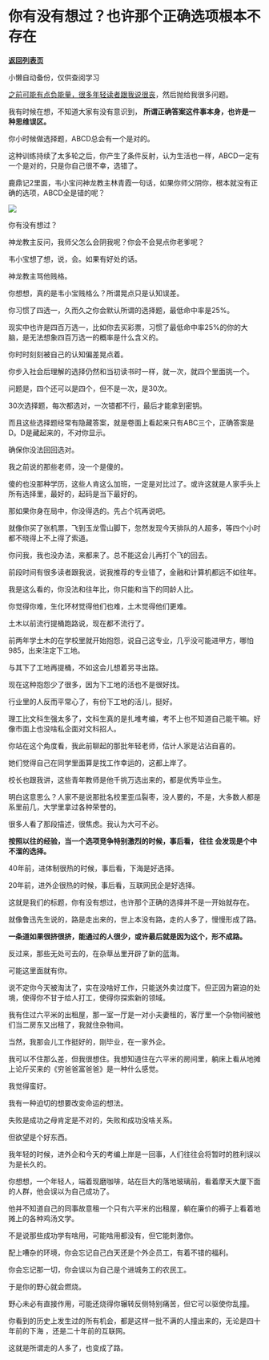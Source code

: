 # 你有没有想过？也许那个正确选项根本不存在

[**返回列表页**](/gzh/记忆承载)

小懒自动备份，仅供查阅学习

[之前可能有点负能量，很多年轻读者跟我说很丧](http://mp.weixin.qq.com/s?__biz=MzU3NDc5Nzc0NQ==&mid=2247523041&idx=2&sn=9d7fd31a700b4a11591dc0bf545088b5&chksm=fd2e383fca59b129dcd3d62ddb961f79ae02e3ba1a89ea6452507e286f2578afda95ece593c4&scene=21#wechat_redirect)，然后抛给我很多问题。

我有时候在想，不知道大家有没有意识到， **所谓正确答案这件事本身，也许是一种思维误区。**

你小时候做选择题，ABCD总会有一个是对的。

这种训练持续了太多轮之后，你产生了条件反射，认为生活也一样，ABCD一定有一个是对的，只是你自己很不幸，选错了。

鹿鼎记2里面，韦小宝问神龙教主林青霞一句话，如果你师父阴你，根本就没有正确的选项，ABCD全是错的呢？

![](https://mmbiz.qpic.cn/mmbiz_png/aYCQDPqZ8kwco5BaDyjJDZGeD4rHggRwDysTk0PhzM3iagGyqEmxuQsxwDw7vjJuNMe078P24ZAZRGhl4urq19w/640?wx_fmt=png)

你有没有想过？

神龙教主反问，我师父怎么会阴我呢？你会不会晃点你老爹呢？

韦小宝想了想，说，会。如果有好处的话。

神龙教主骂他贱格。

你想想，真的是韦小宝贱格么？所谓晃点只是认知误差。

你习惯了四选一，久而久之你会默认所谓的选择题，最低命中率是25%。

现实中也许是四百万选一，比如你去买彩票，习惯了最低命中率25%的你的大脑，是无法想象四百万选一的概率是什么含义的。

你时时刻刻被自己的认知偏差晃点着。  

你步入社会后理解的选择仍然和当初读书时一样，就一次，就四个里面挑一个。

问题是，四个还可以是四个，但不是一次，是30次。

30次选择题，每次都选对，一次错都不行，最后才能拿到密钥。

而且这些选择题经常有隐藏答案，就是卷面上看起来只有ABC三个，正确答案是D。D是藏起来的，不对你显示。

确保你没法回回选对。

我之前说的那些老师，没一个是傻的。

傻的也没那种学历，这些人肯这么加班，一定是对比过了。或许这就是人家手头上所有选择里，最好的，起码是当下最好的。

那如果你身在局中，你没得选的。先占个坑再说吧。

就像你买了张机票，飞到玉龙雪山脚下，忽然发现今天排队的人超多，等四个小时都不晓得上不上得了索道。

你问我，我也没办法，来都来了。总不能这会儿再打个飞的回去。

前段时间有很多读者跟我说，说我推荐的专业错了，金融和计算机都远不如往年。

我是这么看的，你没法和往年比，你只能和当下的同龄人比。

你觉得你难，生化环材觉得他们也难，土木觉得他们更难。

土木以前流行提桶跑路说，现在都不流行了。

前两年学土木的在学校里就开始抱怨，说自己这专业，几乎没可能进甲方，哪怕985，出来注定下工地。

与其下了工地再提桶，不如这会儿想着另寻出路。

现在这种抱怨少了很多，因为下工地的活也不是很好找。  

行业里的人反而平常心了，有份下工地的活儿，挺好。

理工比文科生强太多了，文科生真的是扎堆考编，考不上也不知道自己能干嘛。好像市面上也没啥私企面对文科招人。

你站在这个角度看，我此前聊起的那批年轻老师，估计人家是沾沾自喜的。

她们觉得自己在同学里面算是找工作幸运的，这都上岸了。

校长也跟我讲，这些青年教师是他千挑万选出来的，都是优秀毕业生。

明白这意思么？人家不是说那批名校里歪瓜裂枣，没人要的，不是，大多数人都是系里前几，大学里拿过各种荣誉的。

很多人看了那段描述，很焦虑。我认为大可不必。

 **按照以往的经验，当一个选项竞争特别激烈的时候，事后看， **往往** 会发现是个中不溜的选择。**

40年前，进体制很热的时候，事后看，下海是好选择。  

20年前，进外企很热的时候，事后看，互联网民企是好选择。  

这就是我们的标题，你有没有想过，也许那个正确的选择并不是一开始就存在。  

就像鲁迅先生说的，路是走出来的，世上本没有路，走的人多了，慢慢形成了路。

 **一条道如果很挤很挤，能通过的人很少，或许最后就是因为这个，形不成路。**

反过来，那些无处可去的，在杂草丛里开辟了新的蓝海。

可能这里面就有你。

说不定你今天被淘汰了，实在没啥好工作，只能送外卖过度下。但正因为窘迫的处境，使得你不甘于给人打工，使得你探索新的领域。

我有住过六平米的出租屋，那一室一厅是一对小夫妻租的，客厅里一个杂物间被他们当二房东又出租了，我就住杂物间。

当然，我那会儿工作挺好的，刚毕业，在一家外企。

我可以不住那么差，但我很想住。我想知道住在六平米的房间里，躺床上看从地摊上论斤买来的《穷爸爸富爸爸》是一种什么感觉。

我觉得蛮好。

我有一种迫切的想要改变命运的想法。  

失败是成功之母肯定是不对的，失败和成功没啥关系。

但欲望是个好东西。

我年轻的时候，进外企和今天的考编上岸是一回事，人们往往会将暂时的胜利误以为是长久的。  

你想想，一个年轻人，端着现磨咖啡，站在巨大的落地玻璃前，看着摩天大厦下面的人群，他会误以为自己成功了。  

他并不知道自己的同事故意租一个只有六平米的出租屋，躺在廉价的褥子上看着地摊上的各种鸡汤文学。

不是说那些成功学有啥用，可能啥用都没有，但它能刺激你。

配上嘈杂的环境，你会忘记自己白天还是个外企员工，有着不错的福利。

你会忘记那一切，你会误以为自己是个进城务工的农民工。

于是你的野心就会燃烧。

野心未必有直接作用，可能还烧得你辗转反侧特别痛苦，但它可以驱使你乱撞。

你看到的历史上发生过的所有机会，都是这样一批不满的人撞出来的，无论是四十年前的下海 ，还是二十年前的互联网。

这就是所谓走的人多了，也变成了路。


